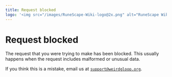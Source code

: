 ```yaml
---
title: Request blocked
logo: '<img src="/images/RuneScape-Wiki-logo@2x.png" alt="RuneScape Wiki" width="100px"><img src="/images/Old-School-RuneScape-Wiki-logo@2x.png" alt="OSRS Wiki" width="100px" style="margin-left: 1em;"><img src="/images/RuneScape-Classic-Wiki-logo@2x.png" alt="RuneScape Classic Wiki" width="100px" style="margin-left: 1em;">'
---
```


# Request blocked

The request that you were trying to make has been blocked. This usually happens when the request includes malformed or unusual data.

If you think this is a mistake, email us at <code>support@weirdgloop.org</code>.

